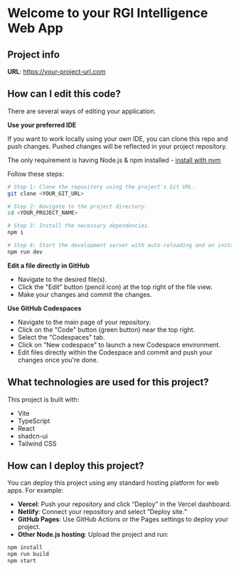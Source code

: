 # Welcome to your RGI Intelligence Web App

## Project info

**URL**: https://your-project-url.com

## How can I edit this code?

There are several ways of editing your application.

**Use your preferred IDE**

If you want to work locally using your own IDE, you can clone this repo and push changes. Pushed changes will be reflected in your project repository.

The only requirement is having Node.js & npm installed - [install with nvm](https://github.com/nvm/nvm#installing-and-updating)

Follow these steps:

```sh
# Step 1: Clone the repository using the project's Git URL.
git clone <YOUR_GIT_URL>

# Step 2: Navigate to the project directory.
cd <YOUR_PROJECT_NAME>

# Step 3: Install the necessary dependencies.
npm i

# Step 4: Start the development server with auto-reloading and an instant preview.
npm run dev

```

**Edit a file directly in GitHub**

- Navigate to the desired file(s).
- Click the "Edit" button (pencil icon) at the top right of the file view.
- Make your changes and commit the changes.

**Use GitHub Codespaces**

- Navigate to the main page of your repository.
- Click on the "Code" button (green button) near the top right.
- Select the "Codespaces" tab.
- Click on "New codespace" to launch a new Codespace environment.
- Edit files directly within the Codespace and commit and push your changes once you're done.

## What technologies are used for this project?

This project is built with:

- Vite
- TypeScript
- React
- shadcn-ui
- Tailwind CSS

## How can I deploy this project?

You can deploy this project using any standard hosting platform for web apps. For example:

- **Vercel**: Push your repository and click “Deploy” in the Vercel dashboard.  
- **Netlify**: Connect your repository and select “Deploy site.”  
- **GitHub Pages**: Use GitHub Actions or the Pages settings to deploy your project.  
- **Other Node.js hosting**: Upload the project and run:

```sh
npm install
npm run build
npm start
```
